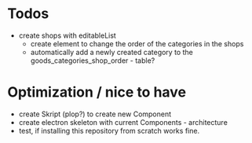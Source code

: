# Todos
- create shops with editableList
    - create element to change the order of the categories in the shops
    - automatically add a newly created category to the goods_categories_shop_order - table?

# Optimization / nice to have
- create Skript (plop?) to create new Component
- create electron skeleton with current Components - architecture
- test, if installing this repository from scratch works fine.